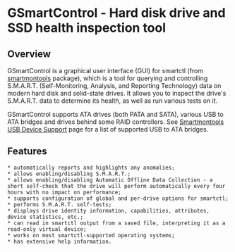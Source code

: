 # GSmartControl - Hard disk drive and SSD health inspection tool

## Overview
GSmartControl is a graphical user interface (GUI) for smartctl (from
[smartmontools](https://www.smartmontools.org/) package), which is a
tool for querying and controlling S.M.A.R.T. (Self-Monitoring,
Analysis, and Reporting Technology) data on modern hard disk and
solid-state drives. It allows you to inspect the drive's
S.M.A.R.T. data to determine its health, as well as run various tests
on it.

GSmartControl supports ATA drives (both PATA and SATA), various USB to
ATA bridges and drives behind some RAID controllers. See [Smartmontools
USB Device Support](http://www.smartmontools.org/wiki/Supported_USB-Devices)
page for a list of supported USB to ATA bridges.

## Features
    * automatically reports and highlights any anomalies;
    * allows enabling/disabling S.M.A.R.T.;
    * allows enabling/disabling Automatic Offline Data Collection - a short self-check that the drive will perform automatically every four hours with no impact on performance;
    * supports configuration of global and per-drive options for smartctl;
    * performs S.M.A.R.T. self-tests;
    * displays drive identity information, capabilities, attributes, device statistics, etc.;
    * can read in smartctl output from a saved file, interpreting it as a read-only virtual device;
    * works on most smartctl-supported operating systems;
    * has extensive help information. 

